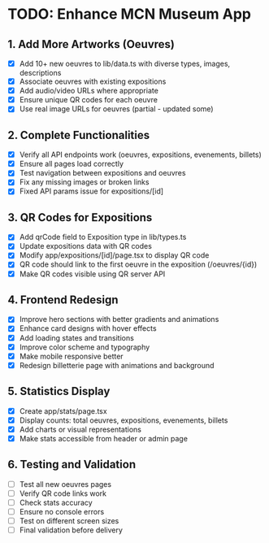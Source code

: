 # TODO: Enhance MCN Museum App

## 1. Add More Artworks (Oeuvres)
- [x] Add 10+ new oeuvres to lib/data.ts with diverse types, images, descriptions
- [x] Associate oeuvres with existing expositions
- [x] Add audio/video URLs where appropriate
- [x] Ensure unique QR codes for each oeuvre
- [x] Use real image URLs for oeuvres (partial - updated some)

## 2. Complete Functionalities
- [x] Verify all API endpoints work (oeuvres, expositions, evenements, billets)
- [x] Ensure all pages load correctly
- [x] Test navigation between expositions and oeuvres
- [x] Fix any missing images or broken links
- [x] Fixed API params issue for expositions/[id]

## 3. QR Codes for Expositions
- [x] Add qrCode field to Exposition type in lib/types.ts
- [x] Update expositions data with QR codes
- [x] Modify app/expositions/[id]/page.tsx to display QR code
- [x] QR code should link to the first oeuvre in the exposition (/oeuvres/{id})
- [x] Make QR codes visible using QR server API

## 4. Frontend Redesign
- [x] Improve hero sections with better gradients and animations
- [x] Enhance card designs with hover effects
- [x] Add loading states and transitions
- [x] Improve color scheme and typography
- [x] Make mobile responsive better
- [x] Redesign billetterie page with animations and background

## 5. Statistics Display
- [x] Create app/stats/page.tsx
- [x] Display counts: total oeuvres, expositions, evenements, billets
- [x] Add charts or visual representations
- [x] Make stats accessible from header or admin page

## 6. Testing and Validation
- [ ] Test all new oeuvres pages
- [ ] Verify QR code links work
- [ ] Check stats accuracy
- [ ] Ensure no console errors
- [ ] Test on different screen sizes
- [ ] Final validation before delivery
